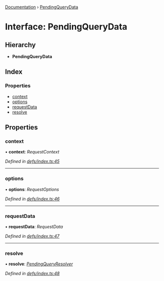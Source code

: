 [Documentation](../README.md) › [PendingQueryData](pendingquerydata.md)

# Interface: PendingQueryData

## Hierarchy

* **PendingQueryData**

## Index

### Properties

* [context](pendingquerydata.md#context)
* [options](pendingquerydata.md#options)
* [requestData](pendingquerydata.md#requestdata)
* [resolve](pendingquerydata.md#resolve)

## Properties

###  context

• **context**: *RequestContext*

*Defined in [defs/index.ts:45](https://github.com/badbatch/graphql-box/blob/3146a3b1/packages/client/src/defs/index.ts#L45)*

___

###  options

• **options**: *RequestOptions*

*Defined in [defs/index.ts:46](https://github.com/badbatch/graphql-box/blob/3146a3b1/packages/client/src/defs/index.ts#L46)*

___

###  requestData

• **requestData**: *RequestData*

*Defined in [defs/index.ts:47](https://github.com/badbatch/graphql-box/blob/3146a3b1/packages/client/src/defs/index.ts#L47)*

___

###  resolve

• **resolve**: *[PendingQueryResolver](../README.md#pendingqueryresolver)*

*Defined in [defs/index.ts:48](https://github.com/badbatch/graphql-box/blob/3146a3b1/packages/client/src/defs/index.ts#L48)*
